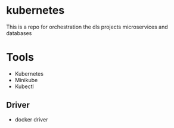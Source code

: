 # kubernetes
This is a repo for orchestration the dls projects microservices and databases



# Tools
- Kubernetes
- Minikube
- Kubectl

## Driver
- docker driver
